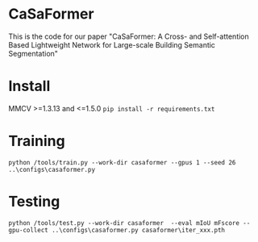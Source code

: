 # CaSaFormer
This is the code for our paper "CaSaFormer: A Cross- and Self-attention Based Lightweight Network for Large-scale Building Semantic Segmentation"
# Install
MMCV >=1.3.13 and <=1.5.0
`pip install -r requirements.txt`
# Training
`python /tools/train.py --work-dir casaformer --gpus 1 --seed 26 ..\configs\casaformer.py` 
# Testing
`python /tools/test.py --work-dir casaformer  --eval mIoU mFscore --gpu-collect ..\configs\casaformer.py casaformer\iter_xxx.pth`
